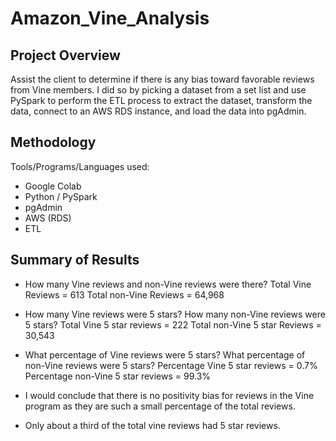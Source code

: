 # Amazon_Vine_Analysis

## Project Overview
Assist the client to determine if there is any bias toward favorable reviews from Vine members. I did so by picking a dataset from a set list and use PySpark to perform the ETL process to extract the dataset, transform the data, connect to an AWS RDS instance, and load the data into pgAdmin. 

## Methodology
Tools/Programs/Languages used:

- Google Colab
- Python / PySpark
- pgAdmin
- AWS (RDS)
- ETL

## Summary of Results
- How many Vine reviews and non-Vine reviews were there?
Total Vine Reviews = 613
Total non-Vine Reviews = 64,968

- How many Vine reviews were 5 stars? How many non-Vine reviews were 5 stars?
Total Vine 5 star reviews = 222
Total non-Vine 5 star Reviews = 30,543


- What percentage of Vine reviews were 5 stars? What percentage of non-Vine reviews were 5 stars?
Percentage Vine 5 star reviews = 0.7%
Percentage non-Vine 5 star reviews = 99.3%


- I would conclude that there is no positivity bias for reviews in the Vine program as they are such a small percentage of the total reviews.
- Only about a third of the total vine reviews had 5 star reviews. 
